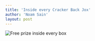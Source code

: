 ```yaml
---
title: 'Inside every Cracker Back Jox'
author: 'Noam Sain'
layout: post
---
```


![Free prize inside every box](https://2.bp.blogspot.com/_8aN4krk1nsk/SyGT-wVHP-I/AAAAAAAAAUw/32IJNKFlYgI/s1024/45394831.jpg)